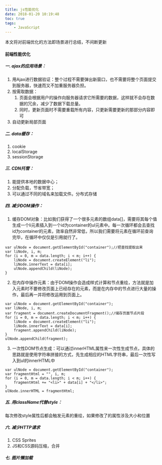 ```yaml
---
title: js性能优化
date: 2018-01-20 10:19:48
toc: true
tags:
    - JavaScript
---
```


本文将对前端优化的方法即场景进行总结，不间断更新
<!--more-->

#### 前端性能优化
##### 一. ajax的应用场景：
1. 用Ajax进行数据验证：整个过程不需要弹出新窗口，也不需要将整个页面提交到服务器，快速而又不加重服务器负担。
2. 按需取数据：
    1. 页面会根据用户的操作向服务器请求它所需要的数据，这样就不会存在数据的冗余，减少了数据下载总量。
    2. 同时，更新页面时不需要重载所有内容，只更新需要更新的那部分内容即可
3. 自动更新局部页面

##### 二. data缓存：
1. cookie
2. localStorage
3. sessionStorage

##### 三. CDN托管：
1. 能提供本地的数据中心；
2. 分配负载，节省带宽；
3. 可以通过不同的域名来加载文件。分布式存储

##### 四. 减少DOM操作：
1. 缓存DOM对象：比如我们获得了一个很多元素的数组data[]，需要将其每个值生成一个li元素插入到一个id为container的ul元素中。每一次循环都会去查找id为container的元素，效率自然非常低，所以我们需要将元素在循环前查询完毕，在循环中仅仅是引用就行了。
```
var ulNode = document.getElementById("container");//把查找提取出来
var liNode, i, m;
for (i = 0, m = data.length; i < m; i++) {
    liNode = document.createElement("li");
    liNode.innerText = data[i];
    ulNode.appendChild(liNode);
}
```
2. 在内存中操作元素：由于DOM操作会造成样式计算和节点重绘，方法就是加入元素时不要修改页面上已经存在的元素，而是在内存中的节点进行大量的操作，最后再一并将修改运用到页面上。
```
var ulNode = document.getElementById("container");
var liNode, i, m;
var fragment = document.createDocumentFragment();//储存页面节点片段
for (i = 0, m = data.length; i < m; i++) {
    liNode = document.createElement("li");
    liNode.innerText = data[i];
    fragment.appendChild(liNode);
}
ulNode.appendChild(fragment);
```
3. 一次性DOM节点生成：可以通过innerHTML属性来一次性生成节点，具体的思路就是使用字符串拼接的方式，先生成相应的HTML字符串，最后一次性写入到ul的innerHTML中
```
var ulNode = document.getElementById("container");
var fragmentHtml = "", i, m;
for (i = 0, m = data.length; i < m; i++) {
    fragmentHtml += "<li>" + data[i] + "</li>";
}
ulNode.innerHTML = fragmentHtml;
```
##### 五. 用className代替style：
每次修改style属性后都会触发元素的重绘，如果修改了的属性涉及大小和位置

##### 六. 减少HTTP请求
1. CSS Sprites
2. JS和CSS源码压缩，合并

##### 七. 图片懒加载
